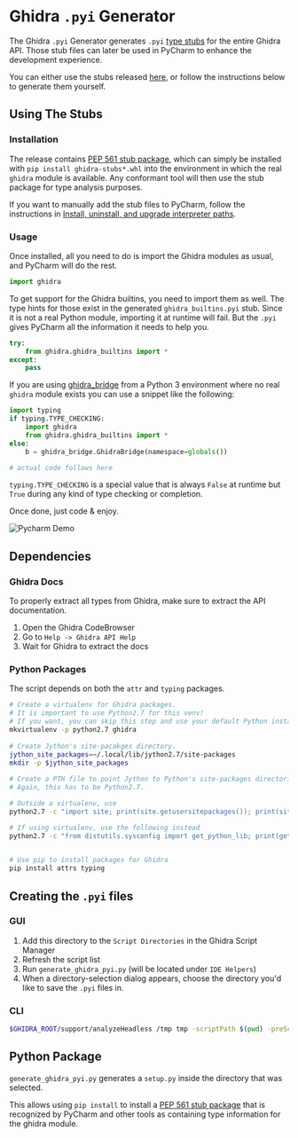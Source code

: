 # Ghidra `.pyi` Generator

The Ghidra `.pyi` Generator generates `.pyi` [type stubs][pep-0484]
for the entire Ghidra API.
Those stub files can later be used in PyCharm to enhance the development experience.

You can either use the stubs released [here][latest-release], or follow the instructions below to generate them yourself.


## Using The Stubs

### Installation 

The release contains  [PEP 561 stub package][pep-561-stub], which can simply be installed with `pip install ghidra-stubs*.whl`
into the environment in which the real `ghidra` module is available. Any conformant tool will then use the stub package
for type analysis purposes.  

If you want to manually add the stub files to PyCharm, follow the instructions in [Install, uninstall, and upgrade interpreter paths][interpreter-paths].

### Usage

Once installed, all you need to do is import the Ghidra modules as usual, and PyCharm will do the rest.

```python
import ghidra
```

To get support for the Ghidra builtins, you need to import them as well. The type hints for those exist in
the generated `ghidra_builtins.pyi` stub. Since it is not a real Python module, importing it at runtime will fail.
But the `.pyi` gives PyCharm all the information it needs to help you.

```python
try:
    from ghidra.ghidra_builtins import *
except:
    pass
```

If you are using [ghidra_bridge](https://github.com/justfoxing/ghidra_bridge) from a Python 3 environment where no real `ghidra` module
exists you can use a snippet like the following:

```python
import typing
if typing.TYPE_CHECKING:
    import ghidra
    from ghidra.ghidra_builtins import *
else:
    b = ghidra_bridge.GhidraBridge(namespace=globals())

# actual code follows here
```

`typing.TYPE_CHECKING` is a special value that is always `False` at runtime but `True` during any kind of type checking or completion.

Once done, just code & enjoy.

![Pycharm Demo][pycharm-demo]


## Dependencies

### Ghidra Docs

To properly extract all types from Ghidra, make sure to extract the API documentation.

1. Open the Ghidra CodeBrowser
2. Go to `Help -> Ghidra API Help`
3. Wait for Ghidra to extract the docs

### Python Packages

The script depends on both the `attr` and `typing` packages.

```bash
# Create a virtualenv for Ghidra packages.
# It is important to use Python2.7 for this venv!
# If you want, you can skip this step and use your default Python installation.
mkvirtualenv -p python2.7 ghidra
 
# Create Jython's site-pacakges directory.
jython_site_packages=~/.local/lib/jython2.7/site-packages
mkdir -p $jython_site_packages
 
# Create a PTH file to point Jython to Python's site-packages directories.
# Again, this has to be Python2.7.

# Outside a virtualenv, use
python2.7 -c "import site; print(site.getusersitepackages()); print(site.getsitepackages()[-1])" > $jython_site_packages/python.pth

# If using virtualenv, use the following instead
python2.7 -c "from distutils.sysconfig import get_python_lib; print(get_python_lib())" > $jython_site_packages/python.pth

 
# Use pip to install packages for Ghidra
pip install attrs typing
```

## Creating the `.pyi` files


### GUI
1. Add this directory to the `Script Directories` in the Ghidra Script Manager
2. Refresh the script list
3. Run `generate_ghidra_pyi.py` (will be located under `IDE Helpers`)
4. When a directory-selection dialog appears, choose the directory you'd like to save the `.pyi` files in.

### CLI

```bash
$GHIDRA_ROOT/support/analyzeHeadless /tmp tmp -scriptPath $(pwd) -preScript generate_ghidra_pyi.py ./
```


## Python Package

`generate_ghidra_pyi.py` generates a `setup.py` inside the directory that was selected.

This allows using `pip install` to install a  [PEP 561 stub package][pep-561-stub] that is recognized by PyCharm and other tools as containing type information for the ghidra module.



[interpreter-paths]: https://www.jetbrains.com/help/pycharm/installing-uninstalling-and-reloading-interpreter-paths.html
[latest-release]: https://github.com/VDOO-Connected-Trust/ghidra-pyi-generator/releases/latest
[pep-0484]: https://www.python.org/dev/peps/pep-0484/
[pycharm-demo]: ./media/pycharm_demo.gif
[pep-561-stub]: https://www.python.org/dev/peps/pep-0561/#stub-only-packages
